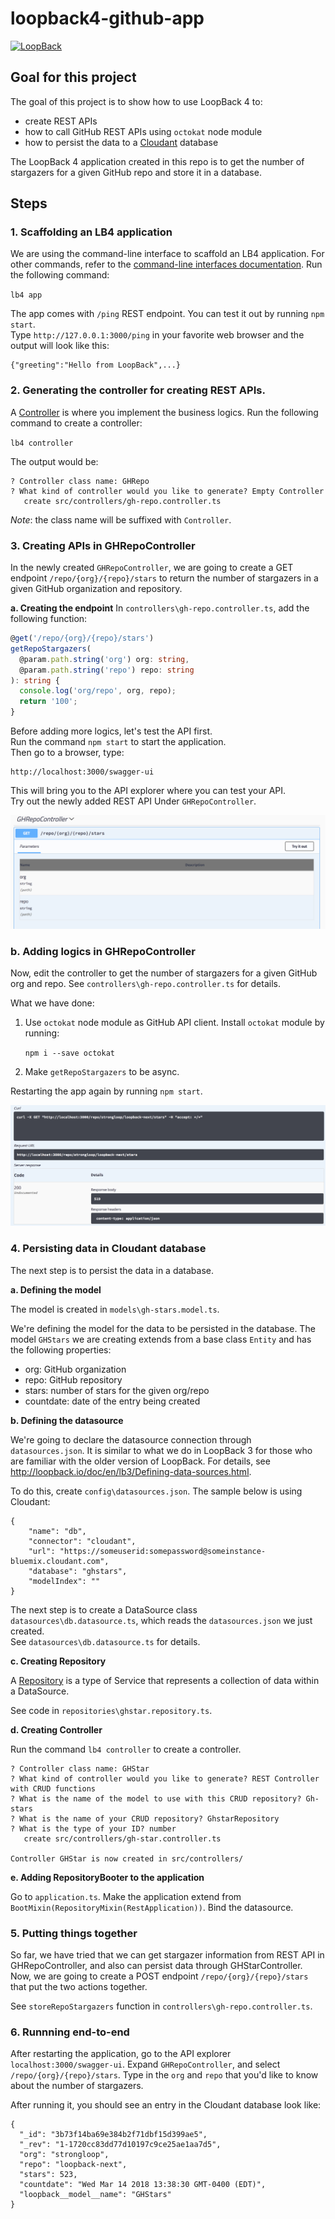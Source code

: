 # loopback4-github-app

[![LoopBack](https://github.com/strongloop/loopback-next/blob/master/docs/site/imgs/branding/Powered-by-LoopBack-Badge-(blue)-%402x.png)](http://loopback.io/)

## Goal for this project
The goal of this project is to show how to use LoopBack 4 to: 
- create REST APIs
- how to call GitHub REST APIs using `octokat` node module
- how to persist the data to a [Cloudant](https://console.bluemix.net/catalog/services/cloudant-nosql-db) database

The LoopBack 4 application created in this repo is to get the number of stargazers for a given GitHub repo and store it in a database.  

## Steps 
### 1. Scaffolding an LB4 application
We are using the command-line interface to scaffold an LB4 application.  For other commands, refer to the [command-line interfaces documentation](http://loopback.io/doc/en/lb4/Command-line-interface.html).
Run the following command:

```lb4 app```

The app comes with `/ping` REST endpoint.  You can test it out by running `npm start`.  
Type `http://127.0.0.1:3000/ping` in your favorite web browser and the output will look like this:
```
{"greeting":"Hello from LoopBack",...}
```

### 2. Generating the controller for creating REST APIs. 
A [Controller](http://loopback.io/doc/en/lb4/Controllers.html) is where you implement the business logics.  Run the following command to create a controller:

```lb4 controller```

The output would be: 
```
? Controller class name: GHRepo
? What kind of controller would you like to generate? Empty Controller
   create src/controllers/gh-repo.controller.ts
```
_Note_: the class name will be suffixed with `Controller`.

### 3. Creating APIs in GHRepoController
In the newly created `GHRepoController`, we are going to create a GET endpoint `/repo/{org}/{repo}/stars` to return the number of stargazers in a given GitHub organization and repository.  

**a. Creating the endpoint**
In `controllers\gh-repo.controller.ts`, add the following function: 

```ts
@get('/repo/{org}/{repo}/stars') 
getRepoStargazers(
  @param.path.string('org') org: string,
  @param.path.string('repo') repo: string
): string {
  console.log('org/repo', org, repo);
  return '100';
}
```
Before adding more logics, let's test the API first.  
Run the command `npm start` to start the application.  
Then go to a browser, type:
```
http://localhost:3000/swagger-ui
```
This will bring you to the API explorer where you can test your API.  
Try out the newly added REST API Under `GHRepoController`.

![Screen shot](img/screenshot-ghRepoController-apiExplorer.png)

### b. Adding logics in GHRepoController
Now, edit the controller to get the number of stargazers for a given GitHub org and repo. 
See `controllers\gh-repo.controller.ts` for details.

What we have done: 
1. Use `octokat` node module as GitHub API client.
Install `octokat` module by running:

    ```npm i --save octokat```

2. Make `getRepoStargazers` to be async.

Restarting the app again by running `npm start`. 

![Screen shot](img/screenshot-ghRepoController-apiExplorer2.png)

### 4. Persisting data in Cloudant database
The next step is to persist the data in a database.  

**a. Defining the model**

The model is created in `models\gh-stars.model.ts`.

We're defining the model for the data to be persisted in the database.
The model `GHStars` we are creating extends from a base class `Entity` and 
has the following properties:
- org: GitHub organization
- repo: GitHub repository
- stars: number of stars for the given org/repo
- countdate: date of the entry being created

**b. Defining the datasource**

We're going to declare the datasource connection through `datasources.json`. 
It is similar to what we do in LoopBack 3 for those who are familiar with the older version of LoopBack.  For details, see http://loopback.io/doc/en/lb3/Defining-data-sources.html.  

To do this, create `config\datasources.json`.  The sample below is using Cloudant:
```
{
    "name": "db",
    "connector": "cloudant",
    "url": "https://someuserid:somepassword@someinstance-bluemix.cloudant.com",
    "database": "ghstars",
    "modelIndex": ""
}
```

The next step is to create a DataSource class `datasources\db.datasource.ts`,
which reads the `datasources.json` we just created.  
See `datasources\db.datasource.ts` for details.


**c. Creating Repository**

A [Repository](http://loopback.io/doc/en/lb4/Repositories.html) is a type of Service that represents a collection of data within a DataSource. 

See code in `repositories\ghstar.repository.ts`.  

**d. Creating Controller**

Run the command `lb4 controller` to create a controller.  

```
? Controller class name: GHStar
? What kind of controller would you like to generate? REST Controller with CRUD functions
? What is the name of the model to use with this CRUD repository? Gh-stars
? What is the name of your CRUD repository? GhstarRepository
? What is the type of your ID? number
   create src/controllers/gh-star.controller.ts

Controller GHStar is now created in src/controllers/
```

**e. Adding RepositoryBooter to the application**

Go to `application.ts`. 
Make the application extend from `BootMixin(RepositoryMixin(RestApplication))`.
Bind the datasource.  

### 5. Putting things together
So far, we have tried that we can get stargazer information from REST API in GHRepoController,
and also can persist data through GHStarController.  
Now, we are going to create a POST endpoint `/repo/{org}/{repo}/stars` that put the two
actions together. 

See `storeRepoStargazers` function in `controllers\gh-repo.controller.ts`.  

### 6. Runnning end-to-end
After restarting the application, go to the API explorer `localhost:3000/swagger-ui`.  Expand `GHRepoController`, and select `/repo/{org}/{repo}/stars`.  Type in the `org` and `repo` that you'd like to know about the number of stargazers.  

After running it, you should see an entry in the Cloudant database look like:
```
{
  "_id": "3b73f14ba69e384b2f71dbf15d399ae5",
  "_rev": "1-1720cc83dd77d10197c9ce25ae1aa7d5",
  "org": "strongloop",
  "repo": "loopback-next",
  "stars": 523,
  "countdate": "Wed Mar 14 2018 13:38:30 GMT-0400 (EDT)",
  "loopback__model__name": "GHStars"
}
```
